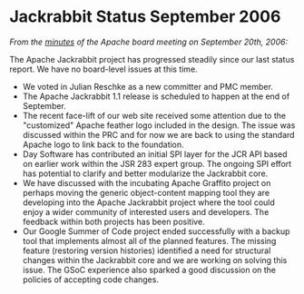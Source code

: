 <!--
   Licensed to the Apache Software Foundation (ASF) under one or more
   contributor license agreements.  See the NOTICE file distributed with
   this work for additional information regarding copyright ownership.
   The ASF licenses this file to You under the Apache License, Version 2.0
   (the "License"); you may not use this file except in compliance with
   the License.  You may obtain a copy of the License at

       http://www.apache.org/licenses/LICENSE-2.0

   Unless required by applicable law or agreed to in writing, software
   distributed under the License is distributed on an "AS IS" BASIS,
   WITHOUT WARRANTIES OR CONDITIONS OF ANY KIND, either express or implied.
   See the License for the specific language governing permissions and
   limitations under the License.
-->

Jackrabbit Status September 2006
================================
_From the [minutes](http://www.apache.org/foundation/records/minutes/2006/board_minutes_2006_09_20.txt) of the Apache board meeting on September 20th, 2006:_

The Apache Jackrabbit project has progressed steadily since our last status
report. We have no board-level issues at this time.

* We voted in Julian Reschke as a new committer and PMC member.
* The Apache Jackrabbit 1.1 release is scheduled to happen at the end of September.
* The recent face-lift of our web site received some attention due to the
  "customized" Apache feather logo included in the design. The issue was
  discussed within the PRC and for now we are back to using the standard
  Apache logo to link back to the foundation.
* Day Software has contributed an initial SPI layer for the JCR API based
  on earlier work within the JSR 283 expert group. The ongoing SPI effort has
  potential to clarify and better modularize the Jackrabbit core.
* We have discussed with the incubating Apache Graffito project on perhaps
  moving the generic object-content mapping tool they are developing into the
  Apache Jackrabbit project where the tool could enjoy a wider community of
  interested users and developers. The feedback within both projects has been
  positive.
* Our Google Summer of Code project ended successfully with a backup tool
  that implements almost all of the planned features. The missing feature
  (restoring version histories) identified a need for structural changes
  within the Jackrabbit core and we are working on solving this issue. The
  GSoC experience also sparked a good discussion on the policies of accepting
  code changes.
